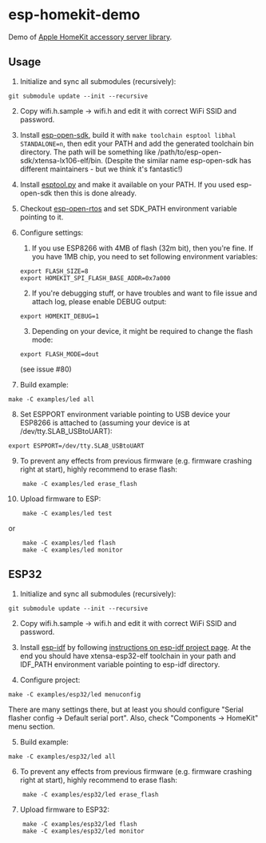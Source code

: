 # esp-homekit-demo
Demo of [Apple HomeKit accessory server
library](https://github.com/maximkulkin/esp-homekit).

## Usage

1. Initialize and sync all submodules (recursively):
```shell
git submodule update --init --recursive
```
2. Copy wifi.h.sample -> wifi.h and edit it with correct WiFi SSID and password.
3. Install [esp-open-sdk](https://github.com/pfalcon/esp-open-sdk), build it with `make toolchain esptool libhal STANDALONE=n`, then edit your PATH and add the generated toolchain bin directory. The path will be something like /path/to/esp-open-sdk/xtensa-lx106-elf/bin. (Despite the similar name esp-open-sdk has different maintainers - but we think it's fantastic!)

4. Install [esptool.py](https://github.com/themadinventor/esptool) and make it available on your PATH. If you used esp-open-sdk then this is done already.
5. Checkout [esp-open-rtos](https://github.com/SuperHouse/esp-open-rtos) and set SDK_PATH environment variable pointing to it.
6. Configure settings:
    1. If you use ESP8266 with 4MB of flash (32m bit), then you're fine. If you have
1MB chip, you need to set following environment variables:
    ```shell
    export FLASH_SIZE=8
    export HOMEKIT_SPI_FLASH_BASE_ADDR=0x7a000
    ```
    2. If you're debugging stuff, or have troubles and want to file issue and attach log, please enable DEBUG output:
    ```shell
    export HOMEKIT_DEBUG=1
    ```
    3. Depending on your device, it might be required to change the flash mode:
    ```shell
    export FLASH_MODE=dout
    ```
    (see issue #80)
7. Build example:
```shell
make -C examples/led all
```
8. Set ESPPORT environment variable pointing to USB device your ESP8266 is attached
   to (assuming your device is at /dev/tty.SLAB_USBtoUART):
```shell
export ESPPORT=/dev/tty.SLAB_USBtoUART
```
9. To prevent any effects from previous firmware (e.g. firmware crashing right at
   start), highly recommend to erase flash:
```shell
    make -C examples/led erase_flash
```
10. Upload firmware to ESP:
```shell
    make -C examples/led test
```
  or
```shell
    make -C examples/led flash
    make -C examples/led monitor
```

## ESP32


1. Initialize and sync all submodules (recursively):
```shell
git submodule update --init --recursive
```
2. Copy wifi.h.sample -> wifi.h and edit it with correct WiFi SSID and password.
3. Install [esp-idf](https://github.com/espressif/esp-idf) by following [instructions on esp-idf project page](https://github.com/espressif/esp-idf#setting-up-esp-idf). At the end you should have xtensa-esp32-elf toolchain in your path and IDF_PATH environment variable pointing to esp-idf directory.

4. Configure project:
```
make -C examples/esp32/led menuconfig
```
There are many settings there, but at least you should configure "Serial flasher config -> Default serial port".
Also, check "Components -> HomeKit" menu section.

5. Build example:
```shell
make -C examples/esp32/led all
```
6. To prevent any effects from previous firmware (e.g. firmware crashing right at
   start), highly recommend to erase flash:
```shell
    make -C examples/esp32/led erase_flash
```
7. Upload firmware to ESP32:
```shell
    make -C examples/esp32/led flash
    make -C examples/esp32/led monitor
```

